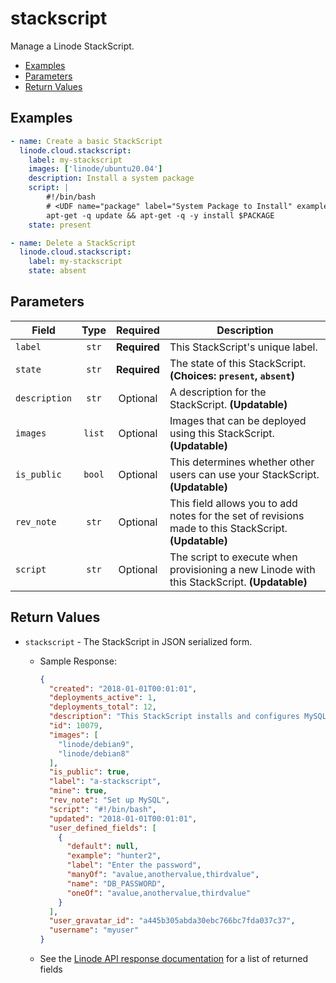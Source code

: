 # stackscript

Manage a Linode StackScript.

- [Examples](#examples)
- [Parameters](#parameters)
- [Return Values](#return-values)

## Examples

```yaml
- name: Create a basic StackScript
  linode.cloud.stackscript:
    label: my-stackscript
    images: ['linode/ubuntu20.04']
    description: Install a system package
    script: |
        #!/bin/bash
        # <UDF name="package" label="System Package to Install" example="nginx" default="">
        apt-get -q update && apt-get -q -y install $PACKAGE
    state: present
```

```yaml
- name: Delete a StackScript
  linode.cloud.stackscript:
    label: my-stackscript
    state: absent
```


## Parameters

| Field     | Type | Required | Description                                                                  |
|-----------|------|----------|------------------------------------------------------------------------------|
| `label` | <center>`str`</center> | <center>**Required**</center> | This StackScript's unique label.   |
| `state` | <center>`str`</center> | <center>**Required**</center> | The state of this StackScript.  **(Choices: `present`, `absent`)** |
| `description` | <center>`str`</center> | <center>Optional</center> | A description for the StackScript.  **(Updatable)** |
| `images` | <center>`list`</center> | <center>Optional</center> | Images that can be deployed using this StackScript.  **(Updatable)** |
| `is_public` | <center>`bool`</center> | <center>Optional</center> | This determines whether other users can use your StackScript.  **(Updatable)** |
| `rev_note` | <center>`str`</center> | <center>Optional</center> | This field allows you to add notes for the set of revisions made to this StackScript.  **(Updatable)** |
| `script` | <center>`str`</center> | <center>Optional</center> | The script to execute when provisioning a new Linode with this StackScript.  **(Updatable)** |

## Return Values

- `stackscript` - The StackScript in JSON serialized form.

    - Sample Response:
        ```json
        {
          "created": "2018-01-01T00:01:01",
          "deployments_active": 1,
          "deployments_total": 12,
          "description": "This StackScript installs and configures MySQL",
          "id": 10079,
          "images": [
            "linode/debian9",
            "linode/debian8"
          ],
          "is_public": true,
          "label": "a-stackscript",
          "mine": true,
          "rev_note": "Set up MySQL",
          "script": "#!/bin/bash",
          "updated": "2018-01-01T00:01:01",
          "user_defined_fields": [
            {
              "default": null,
              "example": "hunter2",
              "label": "Enter the password",
              "manyOf": "avalue,anothervalue,thirdvalue",
              "name": "DB_PASSWORD",
              "oneOf": "avalue,anothervalue,thirdvalue"
            }
          ],
          "user_gravatar_id": "a445b305abda30ebc766bc7fda037c37",
          "username": "myuser"
        }
        ```
    - See the [Linode API response documentation](https://www.linode.com/docs/api/stackscripts/#stackscript-create__response-samples) for a list of returned fields


